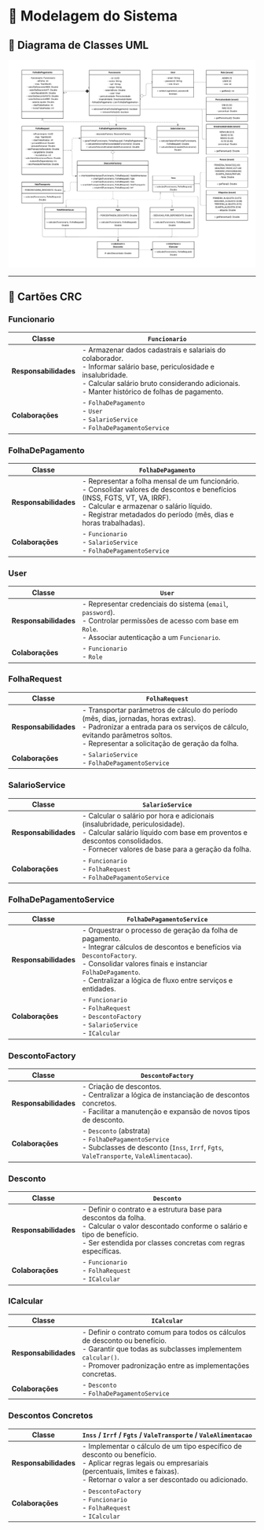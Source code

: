 # 🧩 Modelagem do Sistema

## 🧩 Diagrama de Classes UML
![Diagrama de Classes UML](assets/modelagem/diagrama-classes.png)

---

## 🧾 Cartões CRC

### Funcionario

| **Classe** | `Funcionario` |
|-------------|----------------|
| **Responsabilidades** | - Armazenar dados cadastrais e salariais do colaborador.<br>- Informar salário base, periculosidade e insalubridade.<br>- Calcular salário bruto considerando adicionais.<br>- Manter histórico de folhas de pagamento. |
| **Colaborações** | - `FolhaDePagamento`<br>- `User`<br>- `SalarioService`<br>- `FolhaDePagamentoService`|

### FolhaDePagamento

| **Classe** | `FolhaDePagamento` |
|-------------|--------------------|
| **Responsabilidades** | - Representar a folha mensal de um funcionário.<br>- Consolidar valores de descontos e benefícios (INSS, FGTS, VT, VA, IRRF).<br>- Calcular e armazenar o salário líquido.<br>- Registrar metadados do período (mês, dias e horas trabalhadas). |
| **Colaborações** | - `Funcionario`<br>- `SalarioService`<br>- `FolhaDePagamentoService`|

### User

| **Classe** | `User` |
|-------------|--------|
| **Responsabilidades** | - Representar credenciais do sistema (`email`, `password`).<br>- Controlar permissões de acesso com base em `Role`.<br>- Associar autenticação a um `Funcionario`. |
| **Colaborações** | - `Funcionario`<br>- `Role`|

### FolhaRequest

| **Classe** | `FolhaRequest` |
|-------------|----------------|
| **Responsabilidades** | - Transportar parâmetros de cálculo do período (mês, dias, jornadas, horas extras).<br>- Padronizar a entrada para os serviços de cálculo, evitando parâmetros soltos.<br>- Representar a solicitação de geração da folha. |
| **Colaborações** | - `SalarioService`<br>- `FolhaDePagamentoService`|

### SalarioService

| **Classe** | `SalarioService` |
|-------------|-----------------|
| **Responsabilidades** | - Calcular o salário por hora e adicionais (insalubridade, periculosidade).<br>- Calcular salário líquido com base em proventos e descontos consolidados.<br>- Fornecer valores de base para a geração da folha. |
| **Colaborações** | - `Funcionario`<br>- `FolhaRequest`<br>- `FolhaDePagamentoService`|

### FolhaDePagamentoService

| **Classe** | `FolhaDePagamentoService` |
|-------------|---------------------------|
| **Responsabilidades** | - Orquestrar o processo de geração da folha de pagamento.<br>- Integrar cálculos de descontos e benefícios via `DescontoFactory`.<br>- Consolidar valores finais e instanciar `FolhaDePagamento`.<br>- Centralizar a lógica de fluxo entre serviços e entidades. |
| **Colaborações** | - `Funcionario`<br>- `FolhaRequest`<br>- `DescontoFactory`<br>- `SalarioService`<br>- `ICalcular`|

### DescontoFactory

| **Classe** | `DescontoFactory` |
|-------------|-------------------|
| **Responsabilidades** | - Criação de descontos.<br>- Centralizar a lógica de instanciação de descontos concretos.<br>- Facilitar a manutenção e expansão de novos tipos de desconto. |
| **Colaborações** | - `Desconto` (abstrata)<br>- `FolhaDePagamentoService`<br>- Subclasses de desconto (`Inss`, `Irrf`, `Fgts`, `ValeTransporte`, `ValeAlimentacao`). |

### Desconto

| **Classe** | `Desconto` |
|-------------|------------|
| **Responsabilidades** | - Definir o contrato e a estrutura base para descontos da folha.<br>- Calcular o valor descontado conforme o salário e tipo de benefício.<br>- Ser estendida por classes concretas com regras específicas. |
| **Colaborações** | - `Funcionario`<br>- `FolhaRequest`<br>- `ICalcular`|

### ICalcular

| **Classe** | `ICalcular` |
|-------------|-------------|
| **Responsabilidades** | - Definir o contrato comum para todos os cálculos de desconto ou benefício.<br>- Garantir que todas as subclasses implementem `calcular()`.<br>- Promover padronização entre as implementações concretas. |
| **Colaborações** | - `Desconto`<br>- `FolhaDePagamentoService`|

### Descontos Concretos

| **Classe** | `Inss` / `Irrf` / `Fgts` / `ValeTransporte` / `ValeAlimentacao` |
|-------------|-----------------------------------------------------------------|
| **Responsabilidades** | - Implementar o cálculo de um tipo específico de desconto ou benefício.<br>- Aplicar regras legais ou empresariais (percentuais, limites e faixas).<br>- Retornar o valor a ser descontado ou adicionado. |
| **Colaborações** | - `DescontoFactory`<br>- `Funcionario`<br>- `FolhaRequest`<br>- `ICalcular`|